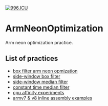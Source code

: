 [![996.ICU](https://img.shields.io/badge/link-996.icu-red.svg)](https://996.icu/#/en_US)

# ArmNeonOptimization

Arm neon optimization practice.

## List of practices
* [box filter arm neon opmization](https://github.com/Ldpe2G/ArmNeonOptimization/tree/master/boxFilter)
* [side-window box filter](https://github.com/Ldpe2G/ArmNeonOptimization/tree/master/sideWindowBoxFilter)
* [side-window median filter](https://github.com/Ldpe2G/ArmNeonOptimization/tree/master/sideWindowMedianFilter)
* [constant time median filter](https://github.com/Ldpe2G/ArmNeonOptimization/tree/master/ConstantTimeMedianFilter)
* [cpu affinity experiments](https://github.com/Ldpe2G/ArmNeonOptimization/tree/master/cpuAffinityExperiments)
* [armv7 & v8 inline assembly examples](https://github.com/Ldpe2G/ArmNeonOptimization/tree/master/armAssembly)
